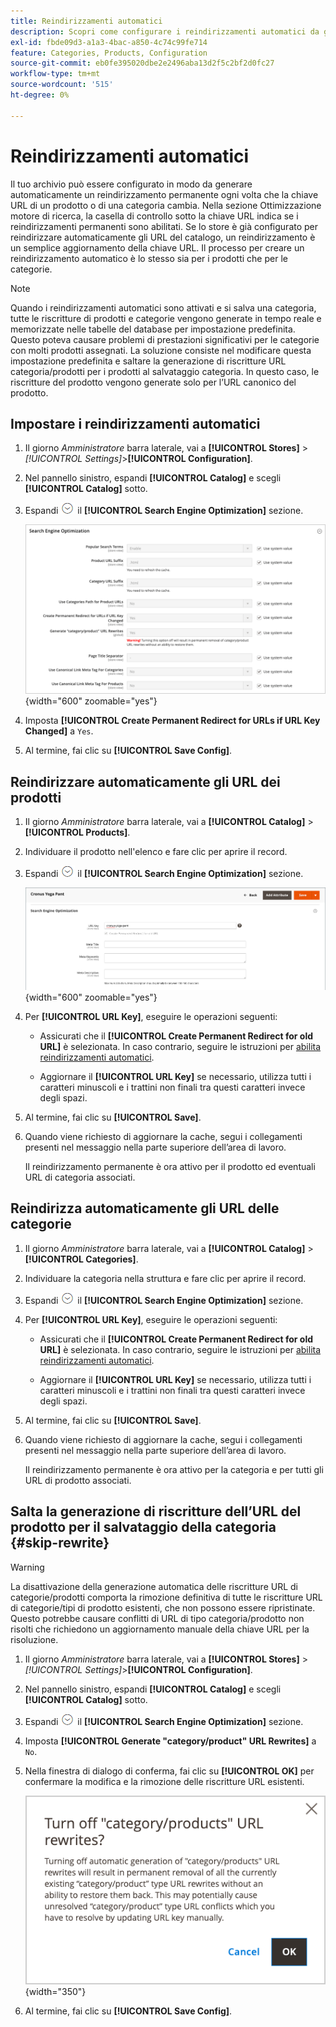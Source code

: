 ```yaml
---
title: Reindirizzamenti automatici
description: Scopri come configurare i reindirizzamenti automatici da generare ogni volta che la chiave URL di un prodotto o di una categoria cambia nell’archivio Commerce.
exl-id: fbde09d3-a1a3-4bac-a850-4c74c99fe714
feature: Categories, Products, Configuration
source-git-commit: eb0fe395020dbe2e2496aba13d2f5c2bf2d0fc27
workflow-type: tm+mt
source-wordcount: '515'
ht-degree: 0%

---
```


# Reindirizzamenti automatici

Il tuo archivio può essere configurato in modo da generare automaticamente un reindirizzamento permanente ogni volta che la chiave URL di un prodotto o di una categoria cambia. Nella sezione Ottimizzazione motore di ricerca, la casella di controllo sotto la chiave URL indica se i reindirizzamenti permanenti sono abilitati. Se lo store è già configurato per reindirizzare automaticamente gli URL del catalogo, un reindirizzamento è un semplice aggiornamento della chiave URL. Il processo per creare un reindirizzamento automatico è lo stesso sia per i prodotti che per le categorie.

>[!NOTE]
>
>Quando i reindirizzamenti automatici sono attivati e si salva una categoria, tutte le riscritture di prodotti e categorie vengono generate in tempo reale e memorizzate nelle tabelle del database per impostazione predefinita. Questo poteva causare problemi di prestazioni significativi per le categorie con molti prodotti assegnati. La soluzione consiste nel modificare questa impostazione predefinita e saltare la generazione di riscritture URL categoria/prodotti per i prodotti al salvataggio categoria. In questo caso, le riscritture del prodotto vengono generate solo per l’URL canonico del prodotto.

## Impostare i reindirizzamenti automatici

1. Il giorno _Amministratore_ barra laterale, vai a **[!UICONTROL Stores]** > _[!UICONTROL Settings]_>**[!UICONTROL Configuration]**.

1. Nel pannello sinistro, espandi **[!UICONTROL Catalog]** e scegli **[!UICONTROL Catalog]** sotto.

1. Espandi ![Selettore di espansione](../assets/icon-display-expand.png) il **[!UICONTROL Search Engine Optimization]** sezione.

   ![Configurazione del catalogo - Ottimizzazione del motore di ricerca](../configuration-reference/catalog/assets/catalog-search-engine-optimization.png){width="600" zoomable="yes"}

1. Imposta **[!UICONTROL Create Permanent Redirect for URLs if URL Key Changed]** a `Yes`.

1. Al termine, fai clic su **[!UICONTROL Save Config]**.

## Reindirizzare automaticamente gli URL dei prodotti

1. Il giorno _Amministratore_ barra laterale, vai a **[!UICONTROL Catalog]** > **[!UICONTROL Products]**.

1. Individuare il prodotto nell&#39;elenco e fare clic per aprire il record.

1. Espandi ![Selettore di espansione ](../assets/icon-display-expand.png) il **[!UICONTROL Search Engine Optimization]** sezione.

   ![Ottimizzazione del motore di ricerca del prodotto - reindirizzamento permanente](./assets/product-search-engine-optimization-create-permanent-redirect.png){width="600" zoomable="yes"}

1. Per **[!UICONTROL URL Key]**, eseguire le operazioni seguenti:

   - Assicurati che il **[!UICONTROL Create Permanent Redirect for old URL]** è selezionata. In caso contrario, seguire le istruzioni per [abilita reindirizzamenti automatici](url-rewrite.md#configure-url-rewrites).

   - Aggiornare il **[!UICONTROL URL Key]** se necessario, utilizza tutti i caratteri minuscoli e i trattini non finali tra questi caratteri invece degli spazi.

1. Al termine, fai clic su **[!UICONTROL Save]**.

1. Quando viene richiesto di aggiornare la cache, segui i collegamenti presenti nel messaggio nella parte superiore dell’area di lavoro.

   Il reindirizzamento permanente è ora attivo per il prodotto ed eventuali URL di categoria associati.

## Reindirizza automaticamente gli URL delle categorie

1. Il giorno _Amministratore_ barra laterale, vai a **[!UICONTROL Catalog]** > **[!UICONTROL Categories]**.

1. Individuare la categoria nella struttura e fare clic per aprire il record.

1. Espandi ![Selettore di espansione](../assets/icon-display-expand.png) il **[!UICONTROL Search Engine Optimization]** sezione.

1. Per **[!UICONTROL URL Key]**, eseguire le operazioni seguenti:

   - Assicurati che il **[!UICONTROL Create Permanent Redirect for old URL]** è selezionata. In caso contrario, seguire le istruzioni per [abilita reindirizzamenti automatici](url-rewrite.md#configure-url-rewrites).

   - Aggiornare il **[!UICONTROL URL Key]** se necessario, utilizza tutti i caratteri minuscoli e i trattini non finali tra questi caratteri invece degli spazi.

1. Al termine, fai clic su **[!UICONTROL Save]**.

1. Quando viene richiesto di aggiornare la cache, segui i collegamenti presenti nel messaggio nella parte superiore dell’area di lavoro.

   Il reindirizzamento permanente è ora attivo per la categoria e per tutti gli URL di prodotto associati.

## Salta la generazione di riscritture dell’URL del prodotto per il salvataggio della categoria {#skip-rewrite}

>[!WARNING]
>
>La disattivazione della generazione automatica delle riscritture URL di categorie/prodotti comporta la rimozione definitiva di tutte le riscritture URL di categorie/tipi di prodotto esistenti, che non possono essere ripristinate. Questo potrebbe causare conflitti di URL di tipo categoria/prodotto non risolti che richiedono un aggiornamento manuale della chiave URL per la risoluzione.

1. Il giorno _Amministratore_ barra laterale, vai a **[!UICONTROL Stores]** > _[!UICONTROL Settings]_>**[!UICONTROL Configuration]**.

1. Nel pannello sinistro, espandi **[!UICONTROL Catalog]** e scegli **[!UICONTROL Catalog]** sotto.

1. Espandi ![Selettore di espansione](../assets/icon-display-expand.png) il **[!UICONTROL Search Engine Optimization]** sezione.

1. Imposta **[!UICONTROL Generate "category/product" URL Rewrites]** a `No`.

1. Nella finestra di dialogo di conferma, fai clic su **[!UICONTROL OK]** per confermare la modifica e la rimozione delle riscritture URL esistenti.

   ![Disattiva riscritture URL categoria/prodotto - conferma](./assets/seo-rewrite-off.png){width="350"}

1. Al termine, fai clic su **[!UICONTROL Save Config]**.
